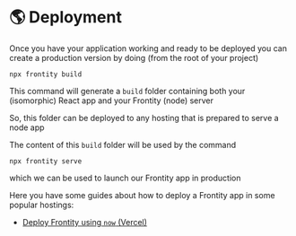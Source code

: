 # 🌎 Deployment

Once you have your application working and ready to be deployed you can create a production version by doing \(from the root of your project\)

```text
npx frontity build
```

This command will generate a `build` folder containing both your \(isomorphic\) React app and your Frontity \(node\) server

So, this folder can be deployed to any hosting that is prepared to serve a node app

The content of this `build` folder will be used by the command

```text
npx frontity serve
```

which we can be used to launch our Frontity app in production

Here you have some guides about how to deploy a Frontity app in some popular hostings:

* [Deploy Frontity using `now` (Vercel)](deployment/deploy-using-now-vercel.md)

